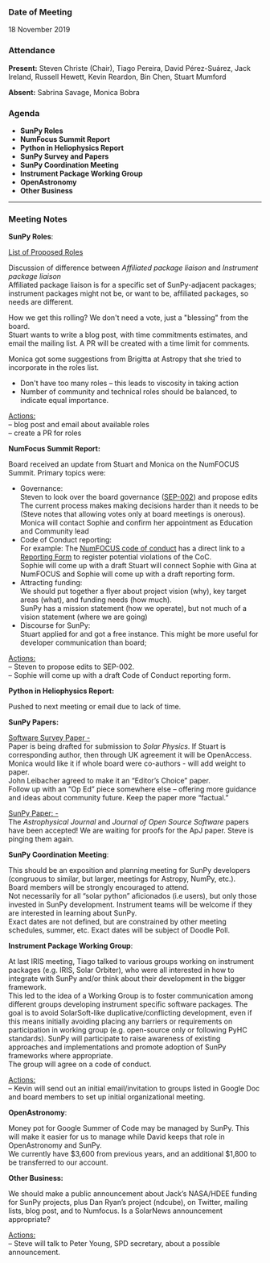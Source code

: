 ### Date of Meeting

18 November 2019

### Attendance
**Present:** Steven Christe (Chair), Tiago Pereira, David Pérez-Suárez, Jack Ireland, Russell Hewett, Kevin Reardon, Bin Chen, Stuart Mumford

**Absent:** Sabrina Savage, Monica Bobra

### Agenda

* **SunPy Roles**
* **NumFocus Summit Report** 
* **Python in Heliophysics Report** 
* **SunPy Survey and Papers** 
* **SunPy Coordination Meeting** 
* **Instrument Package Working Group** 
* **OpenAstronomy** 
* **Other Business**


***

### Meeting Notes

**SunPy Roles**:

[List of Proposed Roles](https://demo.codimd.org/rYN6JhH2RzK50QUBzyVcSA?view#)

Discussion of difference between _Affiliated package liaison_ and _Instrument package liaison_<BR>
    Affiliated package liaison is for a specific set of SunPy-adjacent packages; instrument packages might not be, or want to be, affiliated packages, so needs are different.

How we get this rolling? We don't need a vote, just a "blessing" from the board.<BR>
Stuart wants to write a blog post, with time commitments estimates, and email the mailing list.
A PR will be created with a time limit for comments.

Monica got some suggestions from Brigitta at Astropy that she tried to incorporate in the roles list.
* Don't have too many roles – this leads to viscosity in taking action
* Number of community and technical roles should be balanced, to indicate equal importance.

<U>Actions:</U><BR>
– blog post and email about available roles<BR>
– create a PR for roles<BR>

**NumFocus Summit Report:**

Board received an update from Stuart and Monica on the NumFOCUS Summit. Primary topics were:
* Governance:<BR>
Steven to look over the board governance ([SEP-002](https://github.com/sunpy/sunpy-SEP/blob/master/SEP-0002.md)) and propose edits<BR>
The current process makes making decisions harder than it needs to be (Steve notes that allowing votes only at board meetings is onerous).<BR>
Monica will contact Sophie and confirm her appointment as Education and Community lead<BR>
* Code of Conduct reporting: <BR>
For example: The [NumFOCUS code of conduct](https://numfocus.org/code-of-conduct) has a direct link to a [Reporting Form](https://numfocus.typeform.com/to/ynjGdT) to register potential violations of the CoC.<BR>
Sophie will come up with a draft
Stuart will connect Sophie with Gina at NumFOCUS and Sophie will come up with a draft reporting form.
* Attracting funding:<BR>
We should put together a flyer about project vision (why), key target areas (what), and funding needs (how much).<BR>
SunPy has a mission statement (how we operate), but not much of a vision statement (where we are going)
* Discourse for SunPy:<BR>
Stuart applied for and got a free instance. 
This might be more useful for developer communication than board;

<U>Actions:</U><BR>
– Steven to propose edits to SEP-002.<BR>
– Sophie will come up with a draft Code of Conduct reporting form.

**Python in Heliophysics Report:**

Pushed to next meeting or email due to lack of time.

**SunPy Papers:**

<U>Software Survey Paper -</U><BR>
Paper is being drafted for submission to _Solar Physics_.
If Stuart is corresponding author, then through UK agreement it will be OpenAccess.<BR>
Monica would like it if whole board were co-authors - will add weight to paper.<BR>
John Leibacher agreed to make it an “Editor’s Choice” paper.<BR>
Follow up with an “Op Ed” piece somewhere else – offering more guidance and ideas about community future. Keep the paper more “factual.”

<U>SunPy Paper: -</U><BR>
The _Astrophysical Journal_ and _Journal of Open Source Software_ papers have been accepted!
We are waiting for proofs for the ApJ paper. Steve is pinging them again.

**SunPy Coordination Meeting**:

This should be an exposition and planning meeting for SunPy developers (congruous to similar, but larger, meetings for Astropy, NumPy, etc.).<BR>
Board members will be strongly encouraged to attend.<BR>
Not necessarily for all “solar python” aficionados (i.e users), but only those invested in SunPy development. Instrument teams will be welcome if they are interested in learning about SunPy.<BR>
Exact dates are not defined, but are constrained by other meeting schedules, summer, etc. Exact dates will be subject of Doodle Poll.

**Instrument Package Working Group**:

At last IRIS meeting, Tiago talked to various groups working on instrument packages (e.g. IRIS, Solar Orbiter), who were all interested in how to integrate with SunPy and/or think about their development in the bigger framework.<BR>
This led to the idea of a Working Group is to foster communication among different groups developing instrument specific software packages. The goal is to avoid SolarSoft-like duplicative/conflicting development, even if this means initially avoiding placing any barriers or requirements on participation in working group (e.g. open-source only or following PyHC standards).
SunPy will participate to raise awareness of existing approaches and implementations and promote adoption of SunPy frameworks where appropriate.<BR>
The group will agree on a code of conduct.<BR>

<U>Actions:</U><BR>
– Kevin will send out an initial email/invitation to groups listed in Google Doc and board members to set up initial organizational meeting. 

**OpenAstronomy**:

Money pot for Google Summer of Code may be managed by SunPy. This will make it easier for us to manage while David keeps that role in OpenAstronomy and SunPy.<BR>
We currently have $3,600 from previous years, and an additional $1,800 to be transferred to our account.

**Other Business:**

We should make a public announcement about Jack’s NASA/HDEE funding for SunPy projects, plus Dan Ryan’s project (ndcube), on Twitter, mailing lists, blog post, and to Numfocus. Is a SolarNews announcement appropriate? 

<U>Actions:</U><BR>
– Steve will talk to Peter Young, SPD secretary, about a possible announcement.